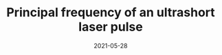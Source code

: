 ---
title: "Principal frequency of an ultrashort laser pulse"
collection: publications
permalink: " /publication/2021-05-28-Principal frequency of an ultrashort laser pulse"
date: 2021-05-28
venue: 'Phys. Rev. A'
paperurl: 'https://journals.aps.org/pra/abstract/10.1103/PhysRevA.103.053124'
citation: 'E. G. Neyra, P. Vaveliuk, E. Pisanty, A. S. Maxwell, M. Lewenstein and M. F. Ciappina, Phys. Rev. A 103, 053124 (2021)'
---